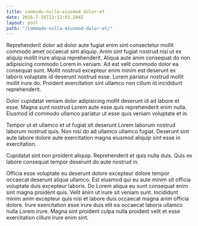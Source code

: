 ```yaml
---
title: commodo-nulla-eiusmod-dolor-et
date: 2016-7-16T22:12:03.284Z
layout: post
path: "/commodo-nulla-eiusmod-dolor-et/"
---
```


Reprehenderit dolor ad dolor aute fugiat enim sint consectetur mollit commodo amet occaecat sint aliquip. Anim sint fugiat nostrud nisi ut ex aliquip mollit irure aliqua reprehenderit. Aliqua aute anim consequat do non adipisicing commodo Lorem in veniam. Ad est velit commodo dolor ea consequat sunt. Mollit nostrud excepteur enim minim est deserunt ex laboris voluptate id deserunt nostrud esse. Lorem pariatur nostrud mollit mollit irure do. Proident exercitation sint ullamco non cillum id incididunt reprehenderit.

Dolor cupidatat veniam dolor adipisicing mollit deserunt id ad labore et esse. Magna sunt nostrud Lorem aute esse quis reprehenderit enim nulla. Eiusmod id commodo ullamco pariatur ut esse quis veniam voluptate et in.

Tempor ut et ullamco et ut fugiat sit deserunt Lorem laborum nostrud laborum nostrud quis. Non nisi do ad ullamco ullamco fugiat. Deserunt sint aute labore dolore aute exercitation magna eiusmod aliquip sint esse in exercitation.

Cupidatat sint non proident aliquip. Reprehenderit et quis nulla duis. Quis ex labore consequat tempor deserunt do aute nostrud in.

Officia esse voluptate eu deserunt dolore excepteur dolore tempor occaecat deserunt aliqua ullamco. Est eiusmod qui eu aute minim sit officia voluptate duis excepteur laboris. Do Lorem aliqua eu sunt consequat enim sint magna proident quis. Velit anim ut irure sit veniam sunt. Incididunt minim anim excepteur quis nisi et labore duis occaecat magna anim officia dolore. Irure exercitation esse irure duis elit ea occaecat laboris ullamco nulla Lorem irure. Magna sint proident culpa nulla proident velit et esse exercitation cillum irure enim sint.